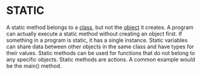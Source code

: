 # STATIC

A static method belongs to a [class](https://github.com/Shannon-NJIT/MiniProject1/blob/master/Class.md), but not the [object](https://github.com/Shannon-NJIT/MiniProject1/blob/master/Object.md) it creates. A program can actually execute a static method without creating an object first. If something in a program is static, it has a single instance. Static variables can share data between other objects in the same class and have types for their values. Static methods can be used for functions that do not belong to any specific objects. Static methods are actions. A common example would be the main() method.

